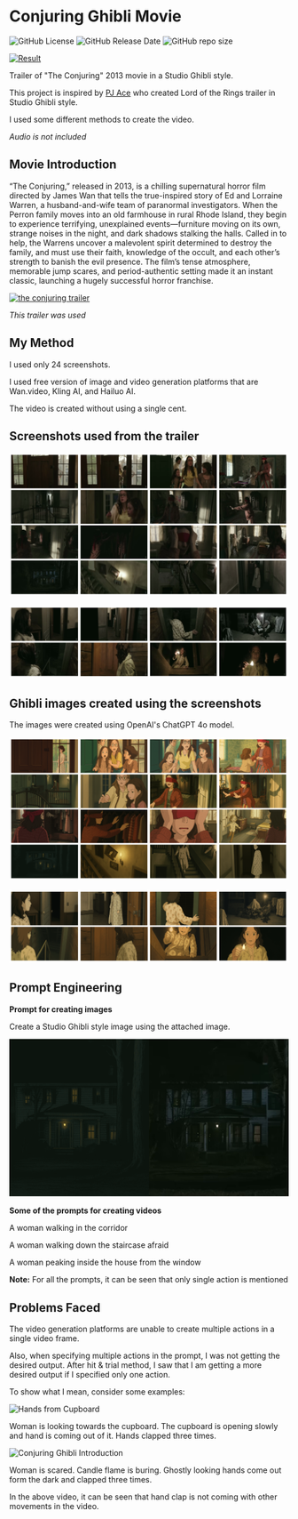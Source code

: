 
# Conjuring Ghibli Movie

![GitHub License](https://img.shields.io/github/license/adionmission/Conjuring-Ghibli-Movie)
![GitHub Release Date](https://img.shields.io/github/release-date/adionmission/Conjuring-Ghibli-Movie)
![GitHub repo size](https://img.shields.io/github/repo-size/adionmission/Conjuring-Ghibli-Movie)

[![Result](https://img.youtube.com/vi/VIDEO_ID/0.jpg)](https://www.youtube.com/watch?v=VIDEO_ID)

Trailer of "The Conjuring" 2013 movie in a Studio Ghibli style.

This project is inspired by [PJ Ace](https://x.com/PJaccetturo/highlights) who created Lord of the Rings trailer in Studio Ghibli style.

I used some different methods to create the video.

*Audio is not included*


## Movie Introduction

“The Conjuring,” released in 2013, is a chilling supernatural horror film directed by James Wan that tells the true-inspired story of Ed and Lorraine Warren, a husband-and-wife team of paranormal investigators. When the Perron family moves into an old farmhouse in rural Rhode Island, they begin to experience terrifying, unexplained events—furniture moving on its own, strange noises in the night, and dark shadows stalking the halls. Called in to help, the Warrens uncover a malevolent spirit determined to destroy the family, and must use their faith, knowledge of the occult, and each other’s strength to banish the evil presence. The film’s tense atmosphere, memorable jump scares, and period-authentic setting made it an instant classic, launching a hugely successful horror franchise.

[![the conjuring trailer](https://img.youtube.com/vi/ejMMn0t58Lc/0.jpg)](https://www.youtube.com/watch?v=ejMMn0t58Lc)

*This trailer was used*


## My Method

I used only 24 screenshots.

I used free version of image and video generation platforms that are Wan.video, Kling AI, and Hailuo AI.

The video is created without using a single cent.

## Screenshots used from the trailer

![Screenshot1](Screenshots/Collage1.png)

![Screenshot2](Screenshots/Collage3.png)


## Ghibli images created using the screenshots

The images were created using OpenAI's ChatGPT 4o model.

![Screenshot3](Screenshots/Collage2.png)

![Screenshot4](Screenshots/Collage4.png)


## Prompt Engineering

**Prompt for creating images**

Create a Studio Ghibli style image using the attached image.

![Introduction](Screenshots/introduction.png)

**Some of the prompts for creating videos**

A woman walking in the corridor

A woman walking down the staircase afraid

A woman peaking inside the house from the window

**Note:** For all the prompts, it can be seen that only single action is mentioned

## Problems Faced

The video generation platforms are unable to create multiple actions in a single video frame.

Also, when specifying multiple actions in the prompt, I was not getting the desired output. After hit & trial method, I saw that I am getting a more desired output if I specified only one action.

To show what I mean, consider some examples:

![Hands from Cupboard](Problems/handsfromcupboard.gif)

Woman is looking towards the cupboard. The cupboard is opening slowly and hand is coming out of it. Hands clapped three times.

![Conjuring Ghibli Introduction](Problems/Clapfromdark.gif)

Woman is scared. Candle flame is buring. Ghostly looking hands come out form the dark and clapped three times.

In the above video, it can be seen that hand clap is not coming with other movements in the video.
